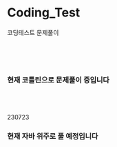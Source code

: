 # Coding_Test
코딩테스트 문제풀이

<br><br><br>
### 현재 코틀린으로 문제풀이 중입니다 


<br><br><br>
230723
### 현재 자바 위주로 풀 예정입니다
